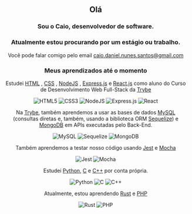 <div align="center">
          
## Olá

### Sou o Caio, desenvolvedor de software.

### Atualmente estou procurando por um estágio ou trabalho.

Você pode falar comigo pelo email caio.daniel.nunes.santos@gmail.com

### Meus aprendizados até o momento

Estudei [HTML](https://developer.mozilla.org/en-US/docs/Web/HTML)
, [CSS](https://developer.mozilla.org/en-US/docs/Web/CSS)
, [NodeJS](https://nodejs.org/) 
, [Express.js](https://expressjs.com/)
e  [React.js](https://reactjs.org/)
como aluno do Curso de Desenvolvimento Web Full-Stack da
[Trybe](https://www.credential.net/profile/caiodanielnunessantos488633/wallet)
     
![HTML5](https://img.shields.io/badge/html5-%23E34F26.svg?style=for-the-badge&logo=html5&logoColor=white)
![CSS3](https://img.shields.io/badge/css3-%231572B6.svg?style=for-the-badge&logo=css3&logoColor=white)
![NodeJS](https://img.shields.io/badge/node.js-6DA55F?style=for-the-badge&logo=node.js&logoColor=white)
![Express.js](https://img.shields.io/badge/express.js-%23404d59.svg?style=for-the-badge&logo=express&logoColor=%2361DAFB)
![React](https://img.shields.io/badge/react-%2320232a.svg?style=for-the-badge&logo=react&logoColor=%2361DAFB)

Na [Trybe](https://www.credential.net/profile/caiodanielnunessantos488633/wallet), também aprendemos
a usar as bases de dados [MySQL](https://www.mysql.com/)
(consultas diretas e, também, usando a biblioteca ORM [Sequelize](https://sequelize.org/))
e [MongoDB](https://www.mongodb.com/) em APIs executadas pelo Back-End.

![MySQL](https://img.shields.io/badge/mysql-%2300f.svg?style=for-the-badge&logo=mysql&logoColor=white)
![Sequelize](https://img.shields.io/badge/Sequelize-52B0E7?style=for-the-badge&logo=Sequelize&logoColor=white)
![MongoDB](https://img.shields.io/badge/MongoDB-%234ea94b.svg?style=for-the-badge&logo=mongodb&logoColor=white)
          
Também aprendemos a testar nosso código usando [Jest](https://jestjs.io/) e [Mocha](https://mochajs.org/)
          
![Jest](https://img.shields.io/badge/-jest-%23C21325?style=for-the-badge&logo=jest&logoColor=white)
![Mocha](https://img.shields.io/badge/-mocha-%238D6748?style=for-the-badge&logo=mocha&logoColor=white)

Estudei
[Python](https://www.python.org/),
[C](https://www.iso.org/standard/74528.html)
e [C++](https://www.iso.org/standard/79358.html)
por conta própria.

![Python](https://img.shields.io/badge/python-3670A0?style=for-the-badge&logo=python&logoColor=ffdd54)
![C](https://img.shields.io/badge/c-%2300599C.svg?style=for-the-badge&logo=c&logoColor=white)
![C++](https://img.shields.io/badge/c++-%2300599C.svg?style=for-the-badge&logo=c%2B%2B&logoColor=white)

Atualmente, estou aprendendo [Rust](https://www.rust-lang.org/) e [PHP](https://www.php.net/)

![Rust](https://img.shields.io/badge/rust-%23000000.svg?style=for-the-badge&logo=rust&logoColor=white)
![PHP](https://img.shields.io/badge/php-%23777BB4.svg?style=for-the-badge&logo=php&logoColor=white)

</div>
